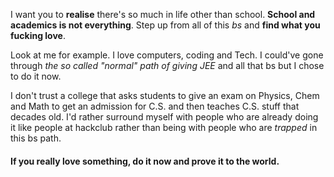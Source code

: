 I want you to **realise** there's so much in life other than school. **School and academics is not everything**. Step up from all of this *bs* and **find what you fucking love**.

Look at me for example. I love computers, coding and Tech. I could've gone through *the so called "normal" path of giving JEE* and all that bs but I chose to do it now. 

I don't trust a college that asks students to give an exam on Physics, Chem and Math to get an admission for C.S. and then teaches C.S. stuff that decades old. I'd rather surround myself with people who are already doing it like people at hackclub rather than being with people who are *trapped* in this bs path. 

#### If you really love something, do it now and prove it to the world.